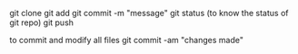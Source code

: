 git clone <url>
git add <file name>
git commit -m "message"
git status (to know the status of git repo)
git push

to commit and modify all files
git commit -am "changes made"